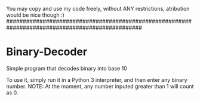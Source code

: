 You may copy and use my code freely, without ANY restrictions, atribution would be nice though :)
#################################################################################################

# Binary-Decoder
Simple program that decodes binary into base 10

To use it, simply run it in a Python 3 interpreter, and then enter any binary number.
NOTE: At the moment, any number inputed greater than 1 will count as 0.
